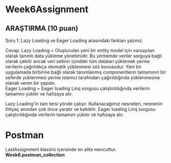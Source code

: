 # Week6Assignment

## ARAŞTIRMA (10 puan)
Soru 1: Lazy Loading ve Eager Loading arasındaki farkları yazınız.

Cevap: Lazy Loading = Oluşturulan yeni bir entity model için varsayılan olarak tanımlı data yükleme yönetimidir. Bu yöntemde veriler sorguya bağlı olarak çekilir ancak veri setinin içindeki tüm dataları yüklemek yerine verilerin çağrıldıkça otomatik yüklenmesi söz konusudur. Yani bir uygulamada birbirine bağli olarak tanımlanmış componentlerin tamamının bir seferde yüklenmesi yerine istemci tarafından çağırıldığında yüklenmesine olanak veren bir yapıdır. 
      <br> Eager Loading = Eager loading Linq sorgusu çalıştırıldığında verilerin tamamını yükler ve hafızaya alır.

Lazy Loading'in tam tersi yönde çalışır. Kullanacağımız nesneleri, nesnenin ihtiyaç anından çok önce yaratır ve bekletir. Eager loading Linq sorgusu çalıştırıldığında verilerin tamamını yükler ve hafızaya alır.

# Postman

LastAssignment klasörü içersinde en allta mevcuttur. 
<b>Week6.postman_collection
